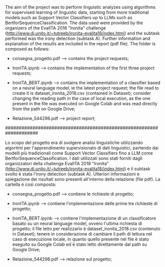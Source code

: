 The aim of the project was to perform linguistic analyzes using algorithms for supervised learning of linguistic data, starting from more traditional models such as Support Vector Classifiers up to LLMs such as BertforSequenceClassification.
The data used were provided by the organizers of the EvalITA 2018 "Ironita" challenge (http://www.di.unito.it/~tutreeb/ironita-evalita18/index.html) and the subtask performed was the irony detection (subtask A).
Further information and explanation of the results are included in the report (pdf file).
The folder is composed as follows:

- consegna_progetto.pdf --> contains the project requests;

- IronITA.ipynb --> contains the implementation of the first three project requests;

- IronITA_BERT.ipynb --> contains the implementation of a classifier based on a neural language model, ie the latest project request; the file read to create it is dataset_ironita_2018.csv (contained in Dataset); consider changing the reading path in the case of local execution, as the one present in the file was executed on Google Colab and was read directly from the path on Google Drive;

- Relazione_544298.pdf --> project report;

####################################################################

Lo scopo del progetto era di svolgere analisi linguistiche utilizzando algoritmi per l'apprendimento supervisionato di dati linguistici, partendo dai modelli più tradizionali come Support Vector Classifiers fino a LLM come BertforSequenceClassification.
I dati utilizzati sono stati forniti dagli organizzatori della challenge EvalITA 2018 "Ironita" (http://www.di.unito.it/~tutreeb/ironita-evalita18/index.html) e il subtask svolto è stata l'irony detection (subtask A).
Ulteriori informazioni e spiegazione dei risultati sono presenti all'interno della relazione (file pdf).
La cartella è così composta:

- consegna_progetto.pdf --> contiene le richieste di progetto;

- IronITA.ipynb --> contiene l'implementazione delle prime tre richieste di progetto;

- IronITA_BERT.ipynb --> contiene l'implementazione di un classificatore basato su un neural language model, ovvero l'ultima richiesta di progetto; il file letto per realizzarlo è dataset_ironita_2018.csv (contenuto in Dataset); tenere in considerazione di cambiare il path di lettura nel caso di esecuzione locale, in quanto quello presente nel file è stato eseguito su Google Colab ed è stato letto direttamente dal path su Google Drive;

- Relazione_544298.pdf --> relazione sul progetto;
